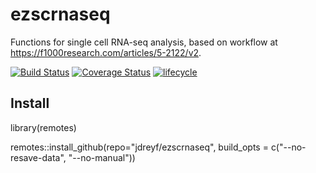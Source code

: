 # ezscrnaseq
Functions for single cell RNA-seq analysis, based on workflow at https://f1000research.com/articles/5-2122/v2.

[![Build Status](https://travis-ci.org/jdreyf/ezscrnaseq.svg?branch=master)](https://travis-ci.org/jdreyf/ezscrnaseq)
[![Coverage Status](https://img.shields.io/codecov/c/github/jdreyf/ezscrnaseq/master.svg)](https://codecov.io/github/jdreyf/ezscrnaseq?branch=master)
[![lifecycle](https://img.shields.io/badge/lifecycle-experimental-orange.svg)](https://www.tidyverse.org/lifecycle/#experimental)

## Install
library(remotes)  

remotes::install_github(repo="jdreyf/ezscrnaseq", build_opts = c("--no-resave-data", "--no-manual"))

